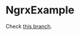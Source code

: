 # NgrxExample

Check [this branch](https://github.com/newaeonweb/ngrx-example/tree/using_multiple_components).

